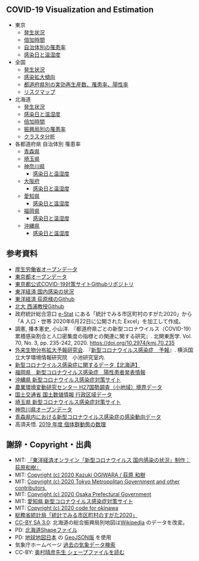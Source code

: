 ## COVID-19 Visualization and Estimation

- 東京
  - [発生状況](https://geneasyura.github.io/cov19-hm/tokyo.html)
  - [倍加時間](https://geneasyura.github.io/cov19-hm/tokyo-fit.html)
  - [自治体別の罹患率](https://geneasyura.github.io/cov19-hm/tokyo-hm.html)
  - [感染日と温湿度](https://geneasyura.github.io/cov19-hm/tokyo-tvh.html)
- 全国
  - [発生状況](https://geneasyura.github.io/cov19-hm/mhlw.html)
  - [感染拡大傾向](https://geneasyura.github.io/cov19-hm/pref.html)
  - [都道府県別の実効再生産数、罹患率、陽性率](https://geneasyura.github.io/cov19-hm/pref-hm.html)
  - [リスクマップ](https://geneasyura.github.io/cov19-hm/airregist.html)
- 北海道
  - [発生状況](https://geneasyura.github.io/cov19-hm/hokkaido.html)
  - [感染日と温湿度](https://geneasyura.github.io/cov19-hm/hokkaido-trh-tvh.html)
  - [倍加時間](https://geneasyura.github.io/cov19-hm/hokkaido-fit.html)
  - [振興局別の罹患率](https://geneasyura.github.io/cov19-hm/hokkaido-hm.html)
  - [クラスタ分析](https://geneasyura.github.io/cov19-hm/hokkaido-map.html)
- 各都道府県 自治体別 罹患率
  - [青森県](https://geneasyura.github.io/cov19-hm/aomori.html)
  - [埼玉県](https://geneasyura.github.io/cov19-hm/saitama.html)
  - [神奈川県](https://geneasyura.github.io/cov19-hm/kanagawa.html)
    - [感染日と温湿度](https://geneasyura.github.io/cov19-hm/kanagawa-tvh.html)
  - [大阪府](https://geneasyura.github.io/cov19-hm/osaka.html)
      - [感染日と温湿度](https://geneasyura.github.io/cov19-hm/osaka-tvh.html)
  - [愛知県](https://geneasyura.github.io/cov19-hm/nagoya.html)
      - [感染日と温湿度](https://geneasyura.github.io/cov19-hm/aichi-tvh.html)
  - [福岡県](https://geneasyura.github.io/cov19-hm/fukuoka.html)
      - [感染日と温湿度](https://geneasyura.github.io/cov19-hm/fukuoka-tvh.html)
  - [沖縄県](https://geneasyura.github.io/cov19-hm/okinawa.html)
      - [感染日と温湿度](https://geneasyura.github.io/cov19-hm/okinawa-tvh.html)


## 参考資料

- [厚生労働省オープンデータ](https://www.mhlw.go.jp/stf/covid-19/open-data.html)
- [東京都オープンデータ](https://stopcovid19.metro.tokyo.lg.jp/)
- [東京都公式COVID-19対策サイトGithubリポジトリ](https://github.com/tokyo-metropolitan-gov/covid19)
- [東洋経済 国内感染の状況](https://toyokeizai.net/sp/visual/tko/covid19/)
- [東洋経済 荻原様のGithub](https://github.com/kaz-ogiwara/covid19/)
- [北大 西浦教授Github](https://github.com/contactmodel/COVID19-Japan-Reff)
- 政府統計総合窓口 [e-Stat](https://www.e-stat.go.jp/) にある「統計でみる市区町村のすがた2020」から「A 人口・世帯 2020年6月22日に公開された Excel」を加工して作成。
- 調憲, 播本憲史, 小山洋. 『都道府県ごとの新型コロナウイルス（COVID-19）累積感染割合と人口密集度の指標との関連に関する研究』. 北関東医学. Vol. 70, No. 3, pp. 235-242, 2020. https://doi.org/10.2974/kmj.70.235
- [外来生物分布拡大予報研究会](http://vege1.kan.ynu.ac.jp/forecast/). 『[新型コロナウイルス感染症　予報](http://vege1.kan.ynu.ac.jp/forecast/COVID-19/COVID-19.htm)』. 横浜国立大学環境情報研究院　小池研究室内. 
- [新型コロナウイルス感染症に関するデータ【北海道】](https://www.harp.lg.jp/opendata/dataset/1369.html)
- [福岡県　新型コロナウイルス感染症　陽性患者発表情報](https://ckan.open-governmentdata.org/dataset/401000_pref_fukuoka_covid19_patients)
- [沖縄県 新型コロナウイルス感染症対策サイト](https://github.com/Code-for-OKINAWA/covid19)
- [農業環境変動研究センター H27国勢調査（小地域）境界データ](https://niaesvic.dc.affrc.go.jp/ja/dataset/h27-census-polygon)
- [国土交通省 国土数値情報 行政区域データ](https://nlftp.mlit.go.jp/ksj/gml/datalist/KsjTmplt-N03-v2_4.html)
- [埼玉県 新型コロナウイルス感染症対策サイト](https://github.com/geneasyura/cov19-hm)
- [神奈川県オープンデータ](http://www.pref.kanagawa.jp/docs/t3u/dst/s0060925.html)
- [青森県内における新型コロナウイルス感染症の感染動向データ](https://opendata.pref.aomori.lg.jp/dataset/1531.html)
- 高須夫悟. [2019 年度 個体群動態の数理](http://gi.ics.nara-wu.ac.jp/~takasu/lecture/global19.html)

## 謝辞・Copyright・出典

- MIT: [『東洋経済オンライン「新型コロナウイルス 国内感染の状況」制作：荻原和樹』](https://toyokeizai.net/sp/visual/tko/covid19/)
- MIT: [Copyright (c) 2020 Kazuki OGIWARA / 荻原 和樹](https://github.com/kaz-ogiwara/covid19)
- MIT: [Copyright (c) 2020 Tokyo Metropolitan Government and other contributors.](https://github.com/tokyo-metropolitan-gov/covid19)
- MIT: [Copyright (c) 2020 Osaka Prefectural Government](https://github.com/codeforosaka/covid19)
- MIT: [愛知県 新型コロナウイルス感染症対策サイト](https://github.com/code4nagoya/covid19)
- MIT: [Copyright (c) 2020 code for  okinawa](https://github.com/Code-for-OKINAWA/covid19)
- [総務省統計局「統計でみる市区町村のすがた2020」](https://www.e-stat.go.jp/stat-search/files?page=1&layout=datalist&toukei=00200502&tstat=000001141146&cycle=0&year=20200&month=0&tclass1=000001141147)
- [CC-BY SA 3.0](https://creativecommons.org/licenses/by-sa/3.0/deed.ja): 北海道の総合振興局別地図は[Wikipedia](https://ja.wikipedia.org/wiki/%E3%83%95%E3%82%A1%E3%82%A4%E3%83%AB:Subprefectures_of_Hokkaido.svg) のデータを改変。
- PD: [北海道Shapeファイル](https://sites.google.com/site/kibanshapehokkaido/)
- PD: [地球地図日本](https://www.gsi.go.jp/kankyochiri/gm_jpn.html) の [GeoJSON版](https://github.com/dataofjapan/land) を使用
- 気象庁ホームページ [過去の気象データ検索](http://www.data.jma.go.jp/obd/stats/etrn/)
- CC-BY: [奥村晴彦先生 シェープファイルを読む](https://oku.edu.mie-u.ac.jp/~okumura/stat/shape.html)

